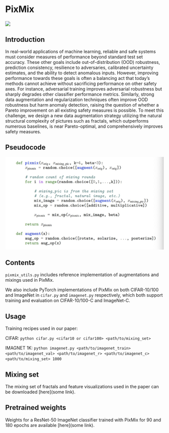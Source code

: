 # PixMix

<img align="center" src="assets/pixmix.png" width="750">

## Introduction

In real-world applications of machine learning, reliable and safe systems must consider
measures of performance beyond standard test set accuracy. These other goals
include out-of-distribution (OOD) robustness, prediction consistency, resilience to
adversaries, calibrated uncertainty estimates, and the ability to detect anomalous
inputs. However, improving performance towards these goals is often a balancing
act that today’s methods cannot achieve without sacrificing performance on other
safety axes. For instance, adversarial training improves adversarial robustness
but sharply degrades other classifier performance metrics. Similarly, strong data
augmentation and regularization techniques often improve OOD robustness but
harm anomaly detection, raising the question of whether a Pareto improvement on
all existing safety measures is possible. To meet this challenge, we design a new
data augmentation strategy utilizing the natural structural complexity of pictures
such as fractals, which outperforms numerous baselines, is near Pareto-optimal,
and comprehensively improves safety measures.


## Pseudocode

<img align="center" src="assets/pixmix_code.png" width="750">

## Contents

`pixmix_utils.py` includes reference implementation of augmentations and mixings used in PixMix.

We also include PyTorch implementations of PixMix on both CIFAR-10/100 and
ImageNet in `cifar.py` and `imagenet.py` respectively, which both support
training and evaluation on CIFAR-10/100-C and ImageNet-C.

## Usage

Training recipes used in our paper:

CIFAR: `python cifar.py <cifar10 or cifar100> <path/to/mixing_set>`

IMAGNET 1K: `python imagenet.py <path/to/imagenet_train> <path/to/imagenet_val> <path/to/imagenet_r> <path/to/imagenet_c> <path/to/mixing_set> 1000`

## Mixing set

The mixing set of fractals and feature visualizations used in the paper can be downloaded
[here](some link).

## Pretrained weights

Weights for a ResNet-50 ImageNet classifier trained with PixMix for 90 and 180 epochs are available
[here](some link).
